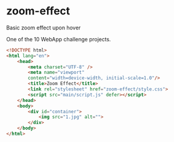 # zoom-effect
Basic zoom effect upon hover

One of the 10 WebApp challenge projects.

```html
<!DOCTYPE html>
<html lang="en">
    <head>
        <meta charset="UTF-8" />
        <meta name="viewport"
        content="width=device-width, initial-scale=1.0"/>
        <title>Zoom Effect</title>
        <link rel="stylesheet" href="zoom-effect/style.css">
        <script src="main/script.js" defer></script>
    </head>
    <body>
        <div id="container">
            <img src="1.jpg" alt="">
        </div>  
    </body>
</html>
```
